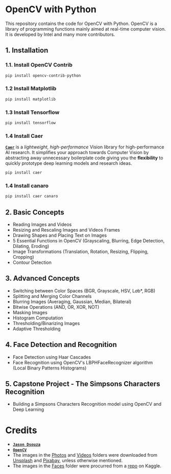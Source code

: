 # OpenCV with Python
This repository contains the code for OpenCV with Python. OpenCV is a library of programming functions mainly aimed at real-time computer vision. It is developed by Intel and many more contributors.

## 1. Installation
### 1.1. Install OpenCV Contrib
```bash
pip install opencv-contrib-python
```

### 1.2 Install Matplotlib
```bash
pip install matplotlib
```

### 1.3 Install Tensorflow
```bash
pip install tensorflow
```

### 1.4 Install Caer
[**`Caer`**](https://github.com/jasmcaus/caer/) is a *lightweight, high-performance* Vision library for high-performance AI research. It simplifies your approach towards Computer Vision by abstracting away unnecessary boilerplate code giving you the **flexibility** to quickly prototype deep learning models and research ideas.
```bash 
pip install caer
```

### 1.4 Install canaro
```bash
pip install caer canaro
```

## 2. Basic Concepts
- Reading Images and Videos
- Resizing and Rescaling Images and Videos Frames
- Drawing Shapes and Placing Text on Images
- 5 Essential Functions in OpenCV (Grayscaling, Blurring, Edge Detection, Dilating, Eroding)
- Image Transformations (Translation, Rotation, Resizing, Flipping, Cropping)
- Contour Detection

## 3. Advanced Concepts
- Switching between Color Spaces (BGR, Grayscale, HSV, L*a*b*, RGB)
- Splitting and Merging Color Channels
- Blurring Images (Averaging, Gaussian, Median, Bilateral)
- Bitwise Operations (AND, OR, XOR, NOT)
- Masking Images
- Histogram Computation
- Thresholding/Binarizing Images
- Adaptive Thresholding

## 4. Face Detection and Recognition
- Face Detection using Haar Cascades
- Face Recognition using OpenCV's LBPHFaceRecognizer algorithm (Local Binary Patterns Histograms)

## 5. Capstone Project - The Simpsons Characters Recognition
- Building a Simpsons Characters Recognition model using OpenCV and Deep Learning

# Credits
- [**`Jason Dsouza`**](https://www.youtube.com/@jasmcaus)
- [**`OpenCV`**](https://opencv.org/)
- The images in the [Photos](https://github.com/a092devs/opencv-practice/tree/master/Photos) and [Videos](https://github.com/a092devs/opencv-practice/tree/master/Videos) folders were downloaded from [Unsplash](http://unsplash.com) and [Pixabay](http://pixabay.com), unless otherwise mentioned.
- The images in the [Faces](https://github.com/a092devs/opencv-practice/tree/master/Faces) folder were procurred from a [repo](https://www.kaggle.com/dansbecker/5-celebrity-faces-dataset) on Kaggle.
